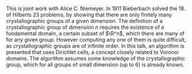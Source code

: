 This is joint work with Alice C. Niemeyer.
In 1911 Bieberbach solved the 18. of Hilberts 23 problems, by showing that there are only finitely many crystallographic groups of a given dimension. The definition of a crystallographic group of dimension $n$ requires the existence of a fundamental domain, a certain subset of $\R^n$, which there are many of for any given group. However computing any one of them is quite difficult, as crystallographic groups are of infinite order. In this talk, an algorithm is presented that uses Dirichlet cells, a concept closely related to Voronoi domains. The algorithm assumes some knowledge of the crystallographic group, which for all groups of small dimension (up to 6) is already known.